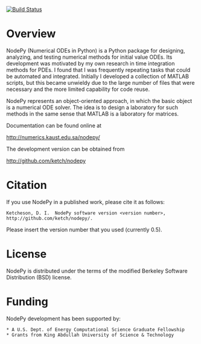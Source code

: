 [![Build Status](https://travis-ci.org/ketch/nodepy.png)](https://travis-ci.org/ketch/nodepy)

# Overview

NodePy (Numerical ODEs in Python) is a Python package for designing, analyzing,
and testing numerical methods for initial value ODEs. Its development was
motivated by my own research in time integration methods for PDEs. I found that
I was frequently repeating tasks that could be automated and integrated.
Initially I developed a collection of MATLAB scripts, but this became unwieldy
due to the large number of files that were necessary and the more limited
capability for code reuse.

NodePy represents an object-oriented approach, in which the basic object is a
numerical ODE solver. The idea is to design a laboratory for such methods in
the same sense that MATLAB is a laboratory for matrices.

Documentation can be found online at

http://numerics.kaust.edu.sa/nodepy/

The development version can be obtained from

http://github.com/ketch/nodepy

# Citation

If you use NodePy in a published work, please cite it as follows:

    Ketcheson, D. I.  NodePy software version <version number>,
    http://github.com/ketch/nodepy/.

Please insert the version number that you used (currently 0.5).

# License

NodePy is distributed under the terms of the modified Berkeley Software
Distribution (BSD) license. 


# Funding

NodePy development has been supported by:

    * A U.S. Dept. of Energy Computational Science Graduate Fellowship
    * Grants from King Abdullah University of Science & Technology


